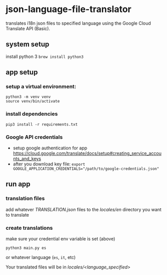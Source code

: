 # json-language-file-translator
translates i18n json files to specified language using the Google Cloud Translate API (Basic).

## system setup
install python 3 `brew install python3`

## app setup
### setup a virtual environment:
    python3 -m venv venv
    source venv/bin/activate

### install dependencies
    pip3 install -r requirements.txt

### Google API credentials
- setup google authentication for app https://cloud.google.com/translate/docs/setup#creating_service_accounts_and_keys
- after you download key file: `export GOOGLE_APPLICATION_CREDENTIALS="/path/to/google-credentials.json"`

## run app
### translation files
add whatever *TRANSLATION.json* files to the *locales/en* directory you want to translate

### create translations
make sure your credential env variable is set (above)

    python3 main.py es
or whatever language (`es`, `it`, etc)

Your translated files will be in *locales/<language_specified>*